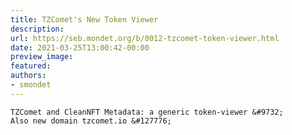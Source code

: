 ```yaml
---
title: TZComet's New Token Viewer
description:
url: https://seb.mondet.org/b/0012-tzcomet-token-viewer.html
date: 2021-03-25T13:00:42-00:00
preview_image:
featured:
authors:
- smondet
---
```



    TZComet and CleanNFT Metadata: a generic token-viewer &#9732;
    Also new domain tzcomet.io &#127776;
   
